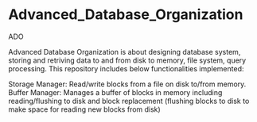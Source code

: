 # Advanced_Database_Organization
ADO

Advanced Database Organization is about designing database system, storing and retriving data to and from disk to memory, file system, query processing. This repository includes below functionalities implemented:

Storage Manager: Read/write blocks from a file on disk to/from memory.
Buffer Manager: Manages a buffer of blocks in memory including reading/flushing to disk and block replacement (flushing blocks to disk to                   make space for reading new blocks from disk)

